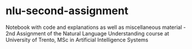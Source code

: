 # nlu-second-assignment
Notebook with code and explanations as well as miscellaneous material - 2nd Assignment of the Natural Language Understanding course at University of Trento, MSc in Artificial Intelligence Systems
